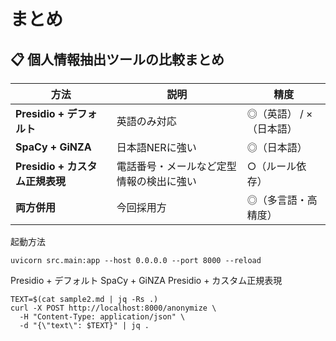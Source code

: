 # まとめ

## 📋 個人情報抽出ツールの比較まとめ

| 方法                            | 説明                                     | 精度                          |
|---------------------------------|------------------------------------------|-------------------------------|
| **Presidio + デフォルト**       | 英語のみ対応                             | ◎（英語） / ×（日本語）       |
| **SpaCy + GiNZA**              | 日本語NERに強い                          | ◎（日本語）                   |
| **Presidio + カスタム正規表現** | 電話番号・メールなど定型情報の検出に強い | ○（ルール依存）               |
| **両方併用**                    | 今回採用方                | ◎（多言語・高精度）           |



起動方法
```
uvicorn src.main:app --host 0.0.0.0 --port 8000 --reload
```




Presidio + デフォルト
SpaCy + GiNZA
Presidio + カスタム正規表現


```
TEXT=$(cat sample2.md | jq -Rs .)
curl -X POST http://localhost:8000/anonymize \
  -H "Content-Type: application/json" \
  -d "{\"text\": $TEXT}" | jq .
```
